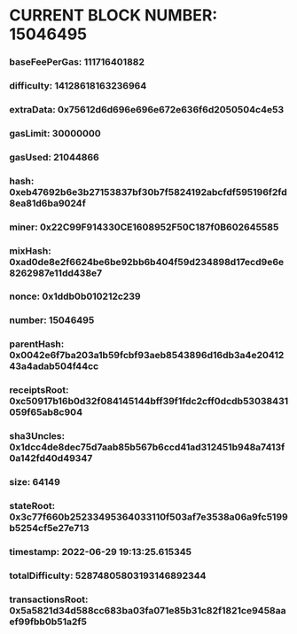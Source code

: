 # CURRENT BLOCK NUMBER: 15046495

### baseFeePerGas: 111716401882
### difficulty: 14128618163236964
### extraData: 0x75612d6d696e696e672e636f6d2050504c4e53
### gasLimit: 30000000
### gasUsed: 21044866
### hash: 0xeb47692b6e3b27153837bf30b7f5824192abcfdf595196f2fd8ea81d6ba9024f
### miner: 0x22C99F914330CE1608952F50C187f0B602645585
### mixHash: 0xad0de8e2f6624be6be92bb6b404f59d234898d17ecd9e6e8262987e11dd438e7
### nonce: 0x1ddb0b010212c239
### number: 15046495
### parentHash: 0x0042e6f7ba203a1b59fcbf93aeb8543896d16db3a4e2041243a4adab504f44cc
### receiptsRoot: 0xc50917b16b0d32f084145144bff39f1fdc2cff0dcdb53038431059f65ab8c904
### sha3Uncles: 0x1dcc4de8dec75d7aab85b567b6ccd41ad312451b948a7413f0a142fd40d49347
### size: 64149
### stateRoot: 0x3c77f660b25233495364033110f503af7e3538a06a9fc5199b5254cf5e27e713
### timestamp: 2022-06-29 19:13:25.615345
### totalDifficulty: 52874805803193146892344
### transactionsRoot: 0x5a5821d34d588cc683ba03fa071e85b31c82f1821ce9458aaef99fbb0b51a2f5
